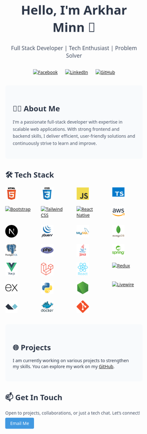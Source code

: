 <div align="center" style="max-width: 800px; margin: auto; padding: 2rem; font-family: 'Segoe UI', Tahoma, Geneva, Verdana, sans-serif; color: #2d3748;">

  <!-- Header -->
  <header style="margin-bottom: 2rem;">
    <h1 style="font-size: 2.5rem; font-weight: 700;">Hello, I'm Arkhar Minn 👋</h1>
    <p style="font-size: 1.1rem; color: #4a5568;">Full Stack Developer | Tech Enthusiast | Problem Solver</p>
  </header>

  <!-- Social Links -->
  <section style="display: flex; justify-content: center; gap: 1.5rem; margin-bottom: 2rem;">
    <a href="https://www.facebook.com/akmin.9060" target="_blank" title="Facebook">
      <img src="https://raw.githubusercontent.com/rahuldkjain/github-profile-readme-generator/master/src/images/icons/Social/facebook.svg" alt="Facebook" width="32" />
    </a>
    <a href="https://www.linkedin.com/in/arkhar-minn-901a752a8" target="_blank" title="LinkedIn">
      <img src="https://upload.wikimedia.org/wikipedia/commons/8/81/LinkedIn_icon.svg" alt="LinkedIn" width="32" />
    </a>
    <a href="https://github.com/ArKharMinn" target="_blank" title="GitHub">
      <img src="https://raw.githubusercontent.com/rahuldkjain/github-profile-readme-generator/master/src/images/icons/Social/github.svg" alt="GitHub" width="32" />
    </a>
  </section>

  <!-- About Me -->
  <section style="background: #f8fafc; padding: 1.5rem; border-radius: 8px; margin-bottom: 2rem; text-align: left;">
    <h2 style="font-size: 1.5rem; font-weight: 600; margin-bottom: 1rem;">👨‍💻 About Me</h2>
    <p style="line-height: 1.6; color: #4a5568;">
      I'm a passionate full-stack developer with expertise in scalable web applications. With strong frontend and backend skills,
      I deliver efficient, user-friendly solutions and continuously strive to learn and improve.
    </p>
  </section>

  <!-- Tech Stack -->
  <section style="margin-bottom: 2rem; text-align: left;">
    <h2 style="font-size: 1.5rem; font-weight: 600; margin-bottom: 1rem;">🛠️ Tech Stack</h2>
    <div style="display: grid; grid-template-columns: repeat(auto-fill, minmax(80px, 1fr)); gap: 1rem;">
     <span style="margin-right: 10px;">
        <a href="https://www.w3.org/html/" target="_blank">
            <img src="https://raw.githubusercontent.com/devicons/devicon/master/icons/html5/html5-original-wordmark.svg" alt="HTML5" width="40" height="40" />
        </a>
    </span>
    <span style="margin-right: 10px;">
        <a href="https://www.w3schools.com/css/" target="_blank">
            <img src="https://raw.githubusercontent.com/devicons/devicon/master/icons/css3/css3-original-wordmark.svg" alt="CSS3" width="40" height="40" />
        </a>
    </span>
    <span style="margin-right: 10px;">
        <a href="https://developer.mozilla.org/en-US/docs/Web/JavaScript" target="_blank">
            <img src="https://raw.githubusercontent.com/devicons/devicon/master/icons/javascript/javascript-original.svg" alt="JavaScript" width="40" height="40" />
        </a>
    </span>
    <span style="margin-right: 10px;">
        <a href="https://www.typescriptlang.org/" target="_blank">
            <img src="https://raw.githubusercontent.com/devicons/devicon/master/icons/typescript/typescript-original.svg" alt="TypeScript" height="30" width="40" />
        </a>
    </span>
    <span style="margin-right: 10px;">
        <a href="https://getbootstrap.com" target="_blank">
            <img src="https://getbootstrap.com/docs/5.3/assets/brand/bootstrap-logo.svg" alt="Bootstrap" width="40" height="40" />
        </a>
    </span>
    <span style="margin-right: 10px;">
        <a href="https://tailwindcss.com/" target="_blank">
            <img src="https://www.vectorlogo.zone/logos/tailwindcss/tailwindcss-icon.svg" alt="Tailwind CSS" width="40" height="40" />
        </a>
    </span>
    <span style="margin-right: 10px;">
        <a href="https://reactnative.dev/" target="_blank">
            <img src="https://reactnative.dev/img/header_logo.svg" alt="React Native" width="40" height="40" />
        </a>
    </span>
    <span style="margin-right: 10px;">
        <a href="https://aws.amazon.com/" target="_blank">
            <img src="https://raw.githubusercontent.com/devicons/devicon/master/icons/amazonwebservices/amazonwebservices-original-wordmark.svg" alt="AWS" width="40" height="40" />
        </a>
    </span>
    <span style="margin-right: 10px;">
        <a href="https://nextjs.org/" target="_blank">
            <img src="https://raw.githubusercontent.com/devicons/devicon/master/icons/nextjs/nextjs-original.svg" alt="Next.js" width="40" height="40" />
        </a>
    </span>
    <span style="margin-right: 10px;">
        <a href="https://jquery.com/" target="_blank">
            <img src="https://raw.githubusercontent.com/devicons/devicon/master/icons/jquery/jquery-original-wordmark.svg" alt="jQuery" width="40" height="40" />
        </a>
    </span>
    <span style="margin-right: 10px;">
        <a href="https://www.mysql.com/" target="_blank">
            <img src="https://raw.githubusercontent.com/devicons/devicon/master/icons/mysql/mysql-original-wordmark.svg" alt="MySQL" width="40" height="40" />
        </a>
    </span>
    <span style="margin-right: 10px;">
        <a href="https://www.mongodb.com/" target="_blank">
            <img src="https://raw.githubusercontent.com/devicons/devicon/master/icons/mongodb/mongodb-original-wordmark.svg" alt="MongoDB" width="40" height="40" />
        </a>
    </span>
    <span style="margin-right: 10px;">
        <a href="https://www.postgresql.org/" target="_blank">
            <img src="https://raw.githubusercontent.com/devicons/devicon/master/icons/postgresql/postgresql-original-wordmark.svg" alt="PostgreSQL" width="40" height="40" />
        </a>
    </span>
    <span style="margin-right: 10px;">
        <a href="https://www.php.net" target="_blank">
            <img src="https://raw.githubusercontent.com/devicons/devicon/master/icons/php/php-original.svg" alt="PHP" width="40" height="40" />
        </a>
    </span>
    <span style="margin-right: 10px;">
        <a href="https://www.java.com/" target="_blank">
            <img src="https://raw.githubusercontent.com/devicons/devicon/master/icons/java/java-original-wordmark.svg" alt="Java" width="40" height="40" />
        </a>
    </span>
    <span style="margin-right: 10px;">
        <a href="https://spring.io/projects/spring-boot" target="_blank">
            <img src="https://raw.githubusercontent.com/devicons/devicon/master/icons/spring/spring-original-wordmark.svg" alt="Spring Boot" width="40" height="40" />
        </a>
    </span>
    <span style="margin-right: 10px;">
        <a href="https://vuejs.org/" target="_blank">
            <img src="https://raw.githubusercontent.com/devicons/devicon/master/icons/vuejs/vuejs-original-wordmark.svg" alt="Vue.js" width="40" height="40" />
        </a>
    </span>
    <span style="margin-right: 10px;">
        <a href="https://laravel.com/" target="_blank">
            <img src="https://raw.githubusercontent.com/devicons/devicon/master/icons/laravel/laravel-original.svg" alt="Laravel" width="40" height="40" />
        </a>
    </span>
    <span style="margin-right: 10px;">
        <a href="https://reactjs.org/" target="_blank">
            <img src="https://raw.githubusercontent.com/devicons/devicon/master/icons/react/react-original-wordmark.svg" alt="React" width="40" height="40" />
        </a>
    </span>
    <span style="margin-right: 10px;">
        <a href="https://redux.js.org/" target="_blank">
            <img src="https://raw.githubusercontent.com/reduxjs/redux/master/logo/logo.png" alt="Redux" width="40" height="40" />
        </a>
    </span>
    <span style="margin-right: 10px;">
        <a href="https://expressjs.com/" target="_blank">
            <img src="https://raw.githubusercontent.com/devicons/devicon/master/icons/express/express-original.svg" alt="Express.js" width="40" height="40" />
        </a>
    </span>
    <span style="margin-right: 10px;">
        <a href="https://www.python.org/" target="_blank">
            <img src="https://raw.githubusercontent.com/devicons/devicon/master/icons/python/python-original.svg" alt="Python" width="40" height="40" />
        </a>
    </span>
    <span style="margin-right: 10px;">
        <a href="https://nodejs.org/" target="_blank">
            <img src="https://raw.githubusercontent.com/devicons/devicon/master/icons/nodejs/nodejs-original.svg" alt="Node.js" width="40" height="40" />
        </a>
    </span>
    <span style="margin-right: 10px;">
        <a href="https://laravel-livewire.com/" target="_blank">
            <img src="https://cdn.jsdelivr.net/npm/simple-icons@v8/icons/livewire.svg" alt="Livewire" width="40" height="40" />
        </a>
    </span>
    <span style="margin-right: 10px;">
        <a href="https://alpinejs.dev/" target="_blank">
          <img src="https://raw.githubusercontent.com/devicons/devicon/master/icons/alpinejs/alpinejs-original.svg" alt="Alpine.js" width="40" height="40" />
        </a>
    </span>
    <span style="margin-right: 10px;">
        <a href="https://www.docker.com/" target="_blank">
            <img src="https://raw.githubusercontent.com/devicons/devicon/master/icons/docker/docker-original-wordmark.svg" alt="Docker" width="40" height="40" />
        </a>
    </span>
    <span style="margin-right: 10px;">
        <a href="https://git-scm.com/" target="_blank">
            <img src="https://raw.githubusercontent.com/devicons/devicon/master/icons/git/git-original.svg" alt="Git" width="40" height="40" />
        </a>
    </span>
    </div>
  </section>

  <!-- Projects -->
  <section style="background: #f8fafc; padding: 1.5rem; border-radius: 8px; margin-bottom: 2rem; text-align: left;">
    <h2 style="font-size: 1.5rem; font-weight: 600; margin-bottom: 1rem;">🌐 Projects</h2>
    <p align="left">
        I am currently working on various projects to strengthen my skills. You can explore my work on my <a href="https://github.com/ArKharMinn" target="_blank">GitHub</a>.
    </p>
  </section>

  <!-- Contact -->
  <section style="text-align: left;">
    <h2 style="font-size: 1.5rem; font-weight: 600; margin-bottom: 1rem;">📫 Get In Touch</h2>
    <p style="color: #4a5568;">Open to projects, collaborations, or just a tech chat. Let’s connect!</p>
    <a href="mailto:arkharminn.dev@gmail.com" style="background: #4299e1; color: white; padding: 0.5rem 1rem; border-radius: 4px; text-decoration: none;">Email Me</a>
  </section>
</div>

